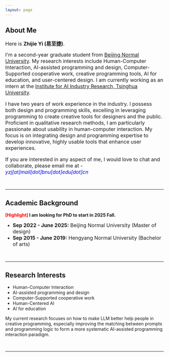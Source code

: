 ```yaml
---
layout: page
---
```


## About Me

<font size=3>Here is **Zhijie Yi (易至捷)**.</font> 

<font size=3>I'm a second-year graduate student from [Beijing Normal University](https://www.bnu.edu.cn/). My research interests include Human-Computer Interaction, AI-assisted programming and design, Computer-Supported cooperative work, creative programming tools, AI for education, and user-centered design. I am currently working as an intern at the [Institute for AI Industry Research, Tsinghua University](https://air.tsinghua.edu.cn/en/index.htm).   

I have two years of work experience in the industry. I possess both design and programming skills, excelling in leveraging programming to create creative tools for designers and the public. Proficient in qualitative research methods, I am particularly passionate about usability in human-computer interaction. My focus is on integrating design and programming expertise to develop innovative, highly usable tools that enhance user experiences. 

If you are interested in any aspect of me, I would love to chat and collaborate, please email me at - *<font color='blue'>yzj[at]mail[dot]bnu[dot]edu[dot]cn</font>*</font>


<br>

---

## Academic Background

**<font color='red'>[Highlight]</font> I am looking for PhD to start in 2025 Fall.**

- <font size=3>**<font size=3>Sep 2022 - June 2025:</font>** Beijing Normal University (Master of design)</font>
- <font size=3>**<font size=3>Sep 2015 - June 2019:</font>** Hengyang Normal University (Bachelor of arts)</font>


<br>

---

## Research Interests

- Human-Computer Interaction
- AI-assisted programming and design
- Computer-Supported cooperative work
- Human-Centered AI
- AI for education

My current research focuses on how to make LLM better help people in creative programming, especially improving the matching between prompts and programming logic to form a more systematic AI-assisted programming interaction paradigm.

<br>

---
